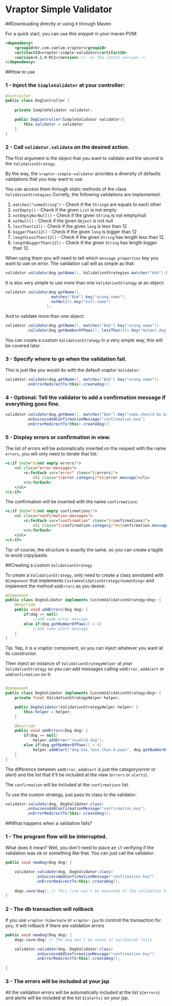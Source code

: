 Vraptor Simple Validator 
========================

##Downloading directly or using it through Maven

For a quick start, you can use this snippet in your maven POM:

```xml
<dependency>
    <groupId>br.com.caelum.vraptor</groupId>
    <artifactId>vraptor-simple-validator</artifactId>
    <version>4.1.0-RC2</version> <!--or the latest version-->
</dependency>
```

##How to use

### 1 - Inject the `SimpleValidator` at your controller:

```java
@Controller
public class DogController {
	
	private SimpleValidator validator;

	public DogController(SimpleValidator validator){		
		this.validator = validator
	}
}

```

### 2 - Call `validator.validate` on the desired action.

The first argument is the object that you want to validate and
the second is the `ValidationStrategy`. 

By the way, the `vraptor-simple-validator` provides a diversity of defaults validations that you may want to use. 

You can access them through static methods of the class `ValidationStrategies`
Curretly, the following validations are implemented:

1. `matches("someString")` - Check if the `String`s are equals to each other
2. `notEmpty()` - Check if the given `List` is not empty
3. `notEmptyNorNull()` - Check if the given `String` is not empty/null
4. `notNull()` - Check if the given `Object` is not null
5. `lessThan(12l)` - Check if the given `long` is less than 12
6. `biggerThan(12l)` - Check if the given `long` is bigger than 12
7. `lengthLessThan(12l)` - Check if the given `String` has length less than 12.
7. `lengthBiggerThan(12l)` - Check if the given `String` has length bigger than 12.

When using them you will need to tell which `message.properties` key you want to use on error.
The validation call will as simple as that:

```java
validator.validate(dog.getName(), ValidationStrategies.matches("Bob").key("wrong.name"));
```

It is also very simple to use more than one `ValidationStrategy` at an object:

```java
validator.validate(dog.getName(),
					matches("Bob").key("wrong.name"),
					notNull().key("null.name")
				  );
```

And to validate more than one object:

```java
validator.validate(dog.getName(), matches("Bob").key("wrong.name"))
		 .validate(dog.getNumberOfPaws(), lessThan(4l).key("mutant.dog"));
```

You can create a custom `ValidationStrategy` in a very simple way, this will be covered later.

### 3 - Specify where to go when the validation fail.

 This is just like you would do with the default vraptor `Validator`:

```java
validator.validate(dog.getName(), matches("Bob").key("wrong.name"))
		 .onErrorRedirectTo(this).createDog();
```

### 4 - Optional: Tell the validator to add a confirmation message if everything goes fine.

```java
validator.validate(dog.getName(), matches("Bob").key("name.should.be.bob"))
		 .onSuccessAddConfirmationMessage("confirmation.key")
		 .onErrorRedirectTo(this).createDog();
```

### 5 - Display errors or confirmation in view.
The list of errors will be automatically inserted on the request with the name `errors`, you will only need to iterate that list:

```jsp
<c:if test="${not empty errors}">
	<ul class="error-messages">
		<c:forEach var="error" items="${errors}">
			<li class="${error.category}">${error.message}</li>
		</c:forEach>
	</ul>
</c:if>
``` 

The confirmation will be inserted with the name `confirmations`:

```jsp
<c:if test="${not empty confirmations}">
	<ul class="confirmation-messages">
		<c:forEach var="confirmation" items="${confirmations}">
			<li class="${confirmation.category}">${confirmation.message}</li>
		</c:forEach>
	</ul>
</c:if>
```
Tip: of course, the structure is exactly the same, so you can create a taglib to avoid copy/paste.

##Creating a custom `ValidationStrategy`

To create a `ValidationStrategy`, only need to create a class annotated with `@Component` that implements `CustomValidationStrategy<Something>` and implement the method `addErrors` as you desire:


```java
@Component
public class DogValidator implements CustomValidationStrategy<Dog> {
	@Override
	public void addErrors(Dog dog) {
		if(dog == null)
			//add some error message
		else if(dog.getNumberOfPaws() < 4)
			//add some alert message
	}	
}
```
Tip: Yep, it is a vraptor component, so you can inject whatever you want at its constructor.

Then inject an instance of `ValidationStrategyHelper` at your `ValidationStrategy` so you can add messages calling `addError`, `addAlert` or `addConfirmation` on it:

```java

@Component
public class DogValidator implements CustomValidationStrategy<Dog> {
	private final ValidationStrategyHelper helper;	

	public DogValidator(ValidationStrategyHelper helper) {
		this.helper = helper;
	}

	@Override
	public void addErrors(Dog dog) {
		if(dog == null)
			helper.addError("invalid.dog");
		else if(dog.getNumberOfPaws() < 4)
			helper.addAlert("dog.has.less.than.4.paws", dog.getNumberOfPaws());
	}	
}
```

The difference between `addError`, `addAlert`  is just the category(*error* or *alert*) and the list that it'll be included at the view (`errors` or `alerts`).

The `confirmation` will be included at the `confirmations` list.

To use the custom strategy, just pass its class to the validator:
```java
validator.validate(dog, DogValidator.class)
		 .onSuccessAddConfirmationMessage("confirmation.key")
		 .onErrorRedirectTo(this).createDog();
```

##What happens when a validation fails?

### 1 - The program flow will be interrupted.

What does it mean? Well, you don't need to place an `if` verifying if the validation was ok or something like that.
You can just call the validator:

```java
public void newDog(Dog dog) {

	validator.validate(dog, DogValidator.class)
			 .onSuccessAddConfirmationMessage("confirmation.key")
			 .onErrorRedirectTo(this).createDog();
	
	dogs.save(dog); // This line won't be executed if the validation fails
}
```
### 2 - The db transaction will rollback

If you use `vraptor-hibernate` or `vraptor-jpa` to controll the transaction for you, it will rollback if there are validation errors

```java
public void newDog(Dog dog) {
	dogs.save(dog) // The dog won't be saved if validation fails

	validator.validate(dog, DogValidator.class)
			 .onSuccessAddConfirmationMessage("confirmation.key")
			 .onErrorRedirectTo(this).createDog();
	
}
```

### 3 - The errors will be included at your jsp

All the validation errors will be automatically included at the list `${errors}` and alerts will be included at the list `${alerts}` on your jsp.



